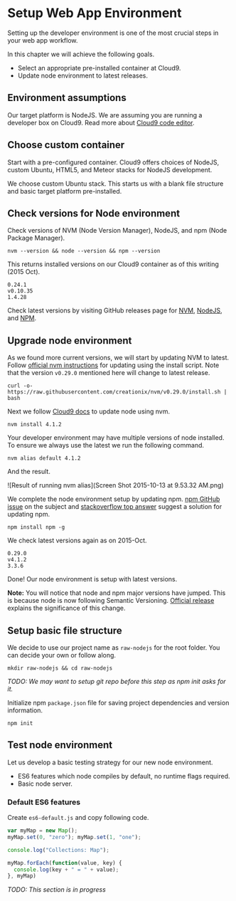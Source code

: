 # Setup Web App Environment

Setting up the developer environment is one of the most crucial steps in your web app workflow. 

In this chapter we will achieve the following goals.

- Select an appropriate pre-installed container at Cloud9.
- Update node environment to latest releases.

## Environment assumptions

Our target platform is NodeJS. We are assuming you are running a developer box on Cloud9. Read more about [Cloud9 code editor](https://manavsehgal.gitbooks.io/rapid-app-workflow/content/cloud9_code_editor.html).

## Choose custom container

Start with a pre-configured container. Cloud9 offers choices of NodeJS, custom Ubuntu, HTML5, and Meteor stacks for NodeJS development.

We choose custom Ubuntu stack. This starts us with a blank file structure and basic target platform pre-installed.

## Check versions for Node environment

Check versions of NVM (Node Version Manager), NodeJS, and npm (Node Package Manager).

```nvm --version && node --version && npm --version```

This returns installed versions on our Cloud9 container as of this writing (2015 Oct).

```
0.24.1
v0.10.35
1.4.28
```

Check latest versions by visiting GitHub releases page for [NVM](https://github.com/creationix/nvm/releases), [NodeJS](https://github.com/nodejs/node/releases), and [NPM](https://github.com/npm/npm/releases).

## Upgrade node environment

As we found more current versions, we will start by updating NVM to latest. Follow [official nvm instructions](https://github.com/creationix/nvm#install-script) for updating using the install script. Note that the version ```v0.29.0``` mentioned here will change to latest release.

```
curl -o- https://raw.githubusercontent.com/creationix/nvm/v0.29.0/install.sh | bash
```

Next we follow [Cloud9 docs](https://docs.c9.io/docs/updating-nodejs) to update node using nvm.

```nvm install 4.1.2```

Your developer environment may have multiple versions of node installed. To ensure we always use the latest we run the following command.

```nvm alias default 4.1.2```

And the result.

![Result of running nvm alias](Screen Shot 2015-10-13 at 9.53.32 AM.png)

We complete the node environment setup by updating npm. [npm GitHub issue](https://github.com/npm/npm/issues/1840) on the subject and [stackoverflow top answer](http://stackoverflow.com/questions/23393707/how-to-update-npm) suggest a solution for updating npm.

```npm install npm -g```

We check latest versions again as on 2015-Oct.

```
0.29.0
v4.1.2
3.3.6
```

Done! Our node environment is setup with latest versions.

**Note:** You will notice that node and npm major versions have jumped. This is because node is now following Semantic Versioning. [Official release](https://nodejs.org/en/blog/release/v4.0.0/) explains the significance of this change.

## Setup basic file structure

We decide to use our project name as ```raw-nodejs``` for the root folder. You can decide your own or follow along.

```mkdir raw-nodejs && cd raw-nodejs```

*TODO: We may want to setup git repo before this step as npm init asks for it.*

Initialize npm ```package.json``` file for saving project dependencies and version information.

```npm init```




## Test node environment

Let us develop a basic testing strategy for our new node environment.

- ES6 features which node compiles by default, no runtime flags required.
- Basic node server.
 
### Default ES6 features

Create ```es6-default.js``` and copy following code.

```javascript
var myMap = new Map();
myMap.set(0, "zero"); myMap.set(1, "one");

console.log("Collections: Map");

myMap.forEach(function(value, key) {
  console.log(key + " = " + value);
}, myMap)

```

*TODO: This section is in progress*
